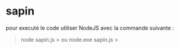 # sapin

pour executé le code utiliser NodeJS avec la commande suivante :
> node sapin.js >
ou
> node.exe sapin.js >
